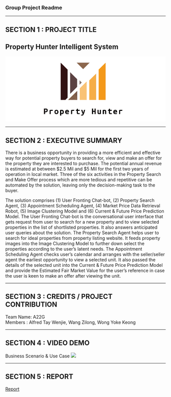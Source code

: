 ### Group Project Readme

---

## SECTION 1 : PROJECT TITLE
## Property Hunter Intelligent System

![PropertyHunter Logo](Image.png?raw=true "Property Hunter")
  
---
## SECTION 2 : EXECUTIVE SUMMARY
There is a business opportunity in providing a more efficient and effective way for potential property buyers to search for, view and make an offer for the property they are interested to purchase. The potential annual revenue is estimated at between $2.5 Mil and $5 Mil for the first two years of operation in local market. Three of the six activities in the Property Search and Make Offer process which are more tedious and repetitive can be automated by the solution, leaving only the decision-making task to the buyer.

The solution comprises (1) User Fronting Chat-bot, (2) Property Search Agent, (3) Appointment Scheduling Agent, (4) Market Price Data Retrieval Robot, (5) Image Clustering Model and (6) Current & Future Price Prediction Model. The User Fronting Chat-bot is the conversational user interface that gets request from user to search for a new property and to view selected properties in the list of shortlisted properties. It also answers anticipated user queries about the solution. The Property Search Agent helps user to search for ideal properties from property listing website. It feeds property images into the Image Clustering Model to further down select the properties according to the user’s latent needs. The Appointment Scheduling Agent checks user’s calendar and arranges with the seller/seller agent the earliest opportunity to view a selected unit. It also passed the details of the selected unit into the Current & Future Price Prediction Model and provide the Estimated Fair Market Value for the user’s reference in case the user is keen to make an offer after viewing the unit. 



---
## SECTION 3 : CREDITS / PROJECT CONTRIBUTION

Team Name: A22G  
Members  : Alfred Tay Wenjie, Wang Zilong, Wong Yoke Keong  

---
## SECTION 4 : VIDEO DEMO

Business Scenario & Use Case
[![](http://img.youtube.com/vi/w0LNy7N0wsI/0.jpg)](http://www.youtube.com/watch?v=w0LNy7N0wsI "")

---

## SECTION 5 : REPORT

[Report](https://github.com/toweliewang/ISA-IPA-2019-11-1-PropertyHunterIntelligentAgent-CA1/blob/master/Report/CA1%20Report%20-%20Property%20Hunter%20Intelligent%20System%20V1.1.pdf)
